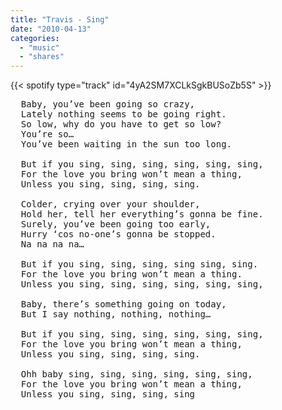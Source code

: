 ```yaml
---
title: "Travis - Sing"
date: "2010-04-13"
categories:
  - "music"
  - "shares"
---
```


{{< spotify type="track" id="4yA2SM7XCLkSgkBUSoZb5S" >}}

<pre>
  Baby, you’ve been going so crazy,
  Lately nothing seems to be going right.
  So low, why do you have to get so low?
  You’re so…
  You’ve been waiting in the sun too long.

  But if you sing, sing, sing, sing, sing, sing,
  For the love you bring won’t mean a thing,
  Unless you sing, sing, sing, sing.

  Colder, crying over your shoulder,
  Hold her, tell her everything’s gonna be fine.
  Surely, you’ve been going too early,
  Hurry ‘cos no-one’s gonna be stopped.
  Na na na na…

  But if you sing, sing, sing, sing sing, sing.
  For the love you bring won’t mean a thing.
  Unless you sing, sing, sing, sing, sing, sing,

  Baby, there’s something going on today,
  But I say nothing, nothing, nothing…

  But if you sing, sing, sing, sing, sing, sing,
  For the love you bring won’t mean a thing,
  Unless you sing, sing, sing, sing.

  Ohh baby sing, sing, sing, sing, sing, sing,
  For the love you bring won’t mean a thing,
  Unless you sing, sing, sing, sing
</pre>